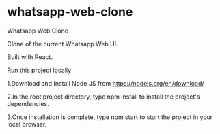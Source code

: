 # whatsapp-web-clone
Whatsapp Web Clone

Clone of the current Whatsapp Web UI.

Built with React.

Run this project locally

1.Download and Install Node JS from https://nodejs.org/en/download/

2.In the root project directory, type npm install to install the project's dependencies.

3.Once installation is complete, type npm start to start the project in your local browser.
